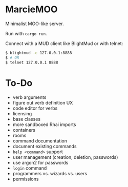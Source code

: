 # MarcieMOO

Minimalist MOO-like server.

Run with `cargo run`.

Connect with a MUD client like BlightMud or with telnet:
```bash
$ blightmud -c 127.0.0.1:8888
$ # OR
$ telnet 127.0.0.1 8888
```

# To-Do

- verb arguments
- figure out verb definition UX
- code editor for verbs
- licensing
- base classes
- more sandboxed Rhai imports
- containers
- rooms
- command documentation
- document existing commands
- `help <command>` support
- user management (creation, deletion, passwords)
- use argon2 for passwords
- `login` command
- programmers vs. wizards vs. users
- permissions
